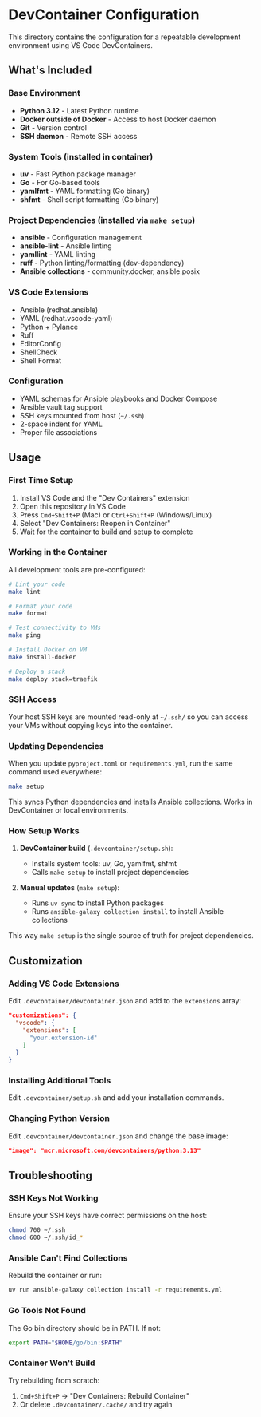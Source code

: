 # DevContainer Configuration

This directory contains the configuration for a repeatable development environment using VS Code DevContainers.

## What's Included

### Base Environment
- **Python 3.12** - Latest Python runtime
- **Docker outside of Docker** - Access to host Docker daemon
- **Git** - Version control
- **SSH daemon** - Remote SSH access

### System Tools (installed in container)
- **uv** - Fast Python package manager
- **Go** - For Go-based tools
- **yamlfmt** - YAML formatting (Go binary)
- **shfmt** - Shell script formatting (Go binary)

### Project Dependencies (installed via `make setup`)
- **ansible** - Configuration management
- **ansible-lint** - Ansible linting
- **yamllint** - YAML linting
- **ruff** - Python linting/formatting (dev-dependency)
- **Ansible collections** - community.docker, ansible.posix

### VS Code Extensions
- Ansible (redhat.ansible)
- YAML (redhat.vscode-yaml)
- Python + Pylance
- Ruff
- EditorConfig
- ShellCheck
- Shell Format

### Configuration
- YAML schemas for Ansible playbooks and Docker Compose
- Ansible vault tag support
- SSH keys mounted from host (`~/.ssh`)
- 2-space indent for YAML
- Proper file associations

## Usage

### First Time Setup

1. Install VS Code and the "Dev Containers" extension
2. Open this repository in VS Code
3. Press `Cmd+Shift+P` (Mac) or `Ctrl+Shift+P` (Windows/Linux)
4. Select "Dev Containers: Reopen in Container"
5. Wait for the container to build and setup to complete

### Working in the Container

All development tools are pre-configured:

```bash
# Lint your code
make lint

# Format your code
make format

# Test connectivity to VMs
make ping

# Install Docker on VM
make install-docker

# Deploy a stack
make deploy stack=traefik
```

### SSH Access

Your host SSH keys are mounted read-only at `~/.ssh/` so you can access your VMs without copying keys into the container.

### Updating Dependencies

When you update `pyproject.toml` or `requirements.yml`, run the same command used everywhere:

```bash
make setup
```

This syncs Python dependencies and installs Ansible collections. Works in DevContainer or local environments.

### How Setup Works

1. **DevContainer build** (`.devcontainer/setup.sh`):
   - Installs system tools: uv, Go, yamlfmt, shfmt
   - Calls `make setup` to install project dependencies

2. **Manual updates** (`make setup`):
   - Runs `uv sync` to install Python packages
   - Runs `ansible-galaxy collection install` to install Ansible collections

This way `make setup` is the single source of truth for project dependencies.

## Customization

### Adding VS Code Extensions

Edit `.devcontainer/devcontainer.json` and add to the `extensions` array:

```json
"customizations": {
  "vscode": {
    "extensions": [
      "your.extension-id"
    ]
  }
}
```

### Installing Additional Tools

Edit `.devcontainer/setup.sh` and add your installation commands.

### Changing Python Version

Edit `.devcontainer/devcontainer.json` and change the base image:

```json
"image": "mcr.microsoft.com/devcontainers/python:3.13"
```

## Troubleshooting

### SSH Keys Not Working

Ensure your SSH keys have correct permissions on the host:

```bash
chmod 700 ~/.ssh
chmod 600 ~/.ssh/id_*
```

### Ansible Can't Find Collections

Rebuild the container or run:

```bash
uv run ansible-galaxy collection install -r requirements.yml
```

### Go Tools Not Found

The Go bin directory should be in PATH. If not:

```bash
export PATH="$HOME/go/bin:$PATH"
```

### Container Won't Build

Try rebuilding from scratch:

1. `Cmd+Shift+P` → "Dev Containers: Rebuild Container"
2. Or delete `.devcontainer/.cache/` and try again
